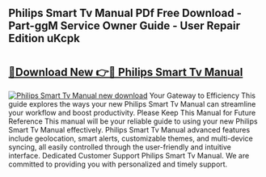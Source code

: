## Philips Smart Tv Manual PDf Free Download - Part-ggM Service Owner Guide - User Repair Edition uKcpk

# <h2><a href="http://cf18572.oget.top/?id=Philips+Smart+Tv+Manual">🔗Download New 👉🔴 Philips Smart Tv Manual</a></h2>

[![Philips Smart Tv Manual new download](https://i.imgur.com/5g1atiW.png)](http://cf18572.oget.top/?id=Philips+Smart+Tv+Manual)
Your Gateway to Efficiency This guide explores the ways your new Philips Smart Tv Manual can streamline your workflow and boost productivity. Please Keep This Manual for Future Reference This manual will be your reliable guide to using your new Philips Smart Tv Manual effectively. Philips Smart Tv Manual advanced features include geolocation, smart alerts, customizable themes, and multi-device syncing, all easily controlled through the user-friendly and intuitive interface. Dedicated Customer Support Philips Smart Tv Manual. We are committed to providing you with personalized and timely support.
